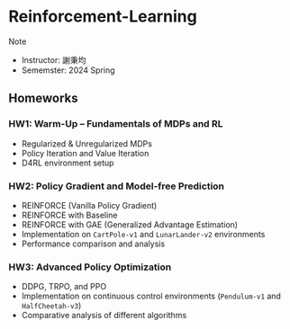 # Reinforcement-Learning
> [!Note]
> - Instructor: 謝秉均
> - Sememster: 2024 Spring

## Homeworks
### HW1: Warm-Up – Fundamentals of MDPs and RL
- Regularized & Unregularized MDPs
- Policy Iteration and Value Iteration
- D4RL environment setup

### HW2: Policy Gradient and Model-free Prediction
- REINFORCE (Vanilla Policy Gradient)
- REINFORCE with Baseline
- REINFORCE with GAE (Generalized Advantage Estimation)
- Implementation on `CartPole-v1` and `LunarLander-v2` environments
- Performance comparison and analysis

### HW3: Advanced Policy Optimization
- DDPG, TRPO, and PPO
- Implementation on continuous control environments (`Pendulum-v1` and `HalfCheetah-v3`)
- Comparative analysis of different algorithms 